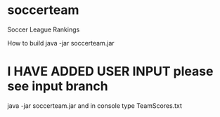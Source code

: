 # soccerteam
Soccer League Rankings

How to build 
java -jar soccerteam.jar 

# I HAVE ADDED USER INPUT please see input branch  
java -jar soccerteam.jar
and in console type TeamScores.txt
